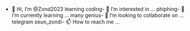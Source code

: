- 👋 Hi, I’m @Zond2023
learning coding- 👀 I’m interested in ...
phiphing- 🌱 I’m currently learning ...
many genius- 💞️ I’m looking to collaborate on ...
telegram seun_zondi- 📫 How to reach me ...

<!---
Zond2023/Zond2023 is a ✨ special ✨ repository because its `README.md` (this file) appears on your GitHub profile.
You can click the Preview link to take a look at your changes.
--->
